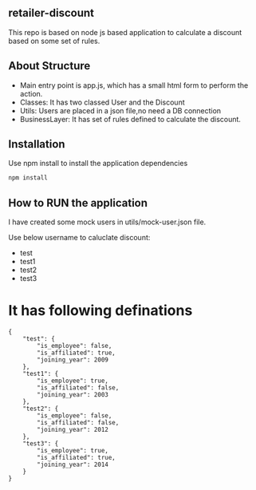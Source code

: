 ## retailer-discount
This repo is based on node js based application to calculate a discount based on some set of rules.

## About Structure
* Main entry point is app.js, which has a small html form to perform the action.
* Classes: It has two classed User and the Discount
* Utils: Users are placed in a json file,no need a DB connection
* BusinessLayer: It has set of rules defined to calculate the discount.


## Installation

Use npm install to install the application dependencies

```bash
npm install
```

## How to RUN the application

I have created some mock users in utils/mock-user.json file.

Use below username to caluclate discount:
* test
* test1
* test2
* test3

# It has following definations
```
{
    "test": {
        "is_employee": false,
        "is_affiliated": true,
        "joining_year": 2009
    },
    "test1": {
        "is_employee": true,
        "is_affiliated": false,
        "joining_year": 2003
    },
    "test2": {
        "is_employee": false,
        "is_affiliated": false,
        "joining_year": 2012
    },
    "test3": {
        "is_employee": true,
        "is_affiliated": true,
        "joining_year": 2014
    }
}
```
